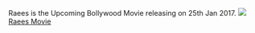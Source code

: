 Raees is the Upcoming Bollywood Movie releasing on 25th Jan 2017.
<img src="https://raees.xyz/wp-content/uploads/sites/3/2017/01/RaeesFirstLookBlack.jpeg"><br />
<a href="https://raees.xyz/2017/01/09/movie/">Raees Movie</a>
